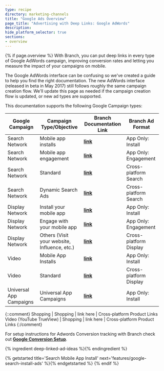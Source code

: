 ```yaml
---
type: recipe
directory: marketing-channels
title: "Google Ads Overview"
page_title: "Advertising with Deep Links: Google AdWords"
description:
hide_platform_selector: true
sections:
- overview
---
```


{% if page.overview %}
With Branch, you can put deep links in every type of Google AdWords campaign, improving conversion rates and letting you measure the impact of your campaigns on mobile.  

The Google AdWords interface can be confusing so we've created a guide to help you find the right documentation. The new AdWords interface (released in beta in May 2017) still follows roughly the same campaign creation flow. We'll update this page as needed if the campaign creation flow is updated, or new ad types are supported.

This documentation supports the following Google Campaign types:

Google Campaign | Campaign Type/Objective | Branch Documentation Link | Branch Ad Format
--- | --- | --- | ---
Search Network | Mobile app installs | **[link]({{base.url}}/marketing-channels/google-search-install-ads)** | App Only: Install
Search Network | Mobile app engagement | **[link]({{base.url}}/marketing-channels/google-search-engagement-ads)** | App Only: Engagement
Search Network | Standard  | **[link]({{base.url}}/marketing-channels/google-xplatform-search-ads/standard/)** | Cross-platform Search
Search Network | Dynamic Search Ads  | **[link]({{base.url}}/marketing-channels/google-xplatform-search-ads/dynamic/)** | Cross-platform Search
Display Network | Install your mobile app | **[link]({{base.url}}/marketing-channels/google-display-install-ads/)** | App Only: Install
Display Network | Engage with your mobile app | **[link]({{base.url}}/marketing-channels/google-display-engagement-ads)** | App Only: Engagement
Display Network | Others (Visit your website, Influence, etc.)  | **[link]({{base.url}}/marketing-channels/google-xplatform-display-ads)** | Cross-platform Display
Video | Mobile App Installs | **[link]({{base.url}}/marketing-channels/google-video-ads/install/)** | App Only: Install
Video | Standard | **[link]({{base.url}}/marketing-channels/google-video-ads/standard/)** | Cross-platform Display
Universal App Campaigns | Universal App Campaigns | **[link]({{base.url}}/marketing-channels/google-uac)** | App Only: Install

{::comment}
Shopping | Shopping | link here | Cross-platform Product Links
Video (YouTube TrueView) | Shopping | link here | Cross-platform Product Links
{:/comment}

For setup instructions for Adwords Conversion tracking with Branch check out **[Google Conversion Setup]({{base.url}}/marketing-channels/google-adwords-conversions)**.

{% ingredient deep-linked-ad-ideas %}{% endingredient %}

{% getstarted title='Search Mobile App Install' next='features/google-search-install-ads' %}{% endgetstarted %}
{% endif %}
